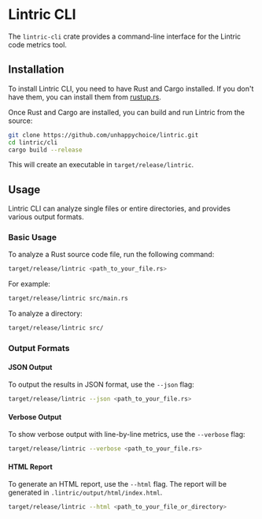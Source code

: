 # Lintric CLI

The `lintric-cli` crate provides a command-line interface for the Lintric code metrics tool.

## Installation

To install Lintric CLI, you need to have Rust and Cargo installed. If you don't have them, you can install them from [rustup.rs](https://rustup.rs/).

Once Rust and Cargo are installed, you can build and run Lintric from the source:

```bash
git clone https://github.com/unhappychoice/lintric.git
cd lintric/cli
cargo build --release
```

This will create an executable in `target/release/lintric`.

## Usage

Lintric CLI can analyze single files or entire directories, and provides various output formats.

### Basic Usage

To analyze a Rust source code file, run the following command:

```bash
target/release/lintric <path_to_your_file.rs>
```

For example:

```bash
target/release/lintric src/main.rs
```

To analyze a directory:

```bash
target/release/lintric src/
```

### Output Formats

#### JSON Output

To output the results in JSON format, use the `--json` flag:

```bash
target/release/lintric --json <path_to_your_file.rs>
```

#### Verbose Output

To show verbose output with line-by-line metrics, use the `--verbose` flag:

```bash
target/release/lintric --verbose <path_to_your_file.rs>
```

#### HTML Report

To generate an HTML report, use the `--html` flag. The report will be generated in `.lintric/output/html/index.html`.

```bash
target/release/lintric --html <path_to_your_file_or_directory>
```